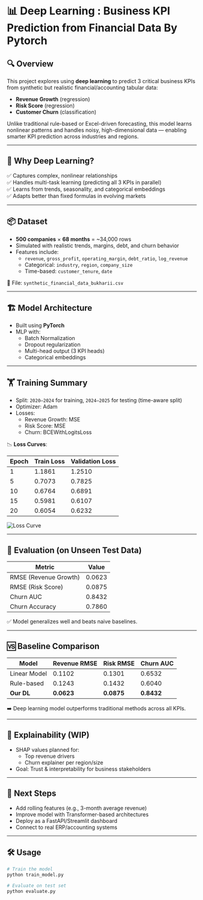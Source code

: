 # 📊 Deep Learning : Business KPI Prediction from Financial Data By Pytorch

## 🔍 Overview

This project explores using **deep learning** to predict 3 critical business KPIs from synthetic but realistic financial/accounting tabular data:

- **Revenue Growth** (regression)
- **Risk Score** (regression)
- **Customer Churn** (classification)

Unlike traditional rule-based or Excel-driven forecasting, this model learns nonlinear patterns and handles noisy, high-dimensional data — enabling smarter KPI prediction across industries and regions.

---

## 🧠 Why Deep Learning?

✅ Captures complex, nonlinear relationships  
✅ Handles multi-task learning (predicting all 3 KPIs in parallel)  
✅ Learns from trends, seasonality, and categorical embeddings  
✅ Adapts better than fixed formulas in evolving markets

---

## 📦 Dataset

- **500 companies** × **68 months** = ~34,000 rows
- Simulated with realistic trends, margins, debt, and churn behavior
- Features include:  
  - `revenue`, `gross_profit`, `operating_margin`, `debt_ratio`, `log_revenue`
  - Categorical: `industry`, `region`, `company_size`
  - Time-based: `customer_tenure`, `date`

📁 File: `synthetic_financial_data_bukharii.csv`

---

## 🏗️ Model Architecture

- Built using **PyTorch**
- MLP with:
  - Batch Normalization
  - Dropout regularization
  - Multi-head output (3 KPI heads)
  - Categorical embeddings

---

## 🏋️ Training Summary

- Split: `2020–2024` for training, `2024–2025` for testing (time-aware split)
- Optimizer: Adam
- Losses:
  - Revenue Growth: MSE
  - Risk Score: MSE
  - Churn: BCEWithLogitsLoss

📉 **Loss Curves**:

| Epoch | Train Loss | Validation Loss |
|-------|------------|-----------------|
| 1     | 1.1861     | 1.2510          |
| 5     | 0.7073     | 0.7825          |
| 10    | 0.6764     | 0.6891          |
| 15    | 0.5981     | 0.6107          |
| 20    | 0.6054     | 0.6232          |

![Loss Curve](assets/loss_plot.png)

---

## 🧪 Evaluation (on Unseen Test Data)

| Metric               | Value   |
|----------------------|---------|
| RMSE (Revenue Growth)| 0.0623  |
| RMSE (Risk Score)    | 0.0875  |
| Churn AUC            | 0.8432  |
| Churn Accuracy       | 0.7860  |

✅ Model generalizes well and beats naive baselines.

---

## 🆚 Baseline Comparison

| Model        | Revenue RMSE | Risk RMSE | Churn AUC |
|--------------|--------------|-----------|-----------|
| Linear Model | 0.1102       | 0.1301    | 0.6532    |
| Rule-based   | 0.1243       | 0.1432    | 0.6040    |
| **Our DL**   | **0.0623**   | **0.0875**| **0.8432**|

➡️ Deep learning model outperforms traditional methods across all KPIs.

---

## 🔎 Explainability (WIP)

- SHAP values planned for:
  - Top revenue drivers
  - Churn explainer per region/size
- Goal: Trust & interpretability for business stakeholders

---

## 🚀 Next Steps

- Add rolling features (e.g., 3-month average revenue)
- Improve model with Transformer-based architectures
- Deploy as a FastAPI/Streamlit dashboard
- Connect to real ERP/accounting systems

---

## 🛠️ Usage

```bash
# Train the model
python train_model.py

# Evaluate on test set
python evaluate.py
